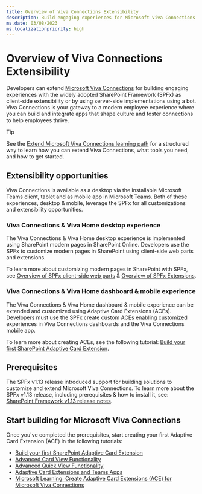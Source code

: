 ```yaml
---
title: Overview of Viva Connections Extensibility
description: Build engaging experiences for Microsoft Viva Connections with the SharePoint Framework.
ms.date: 03/08/2023
ms.localizationpriority: high
---
```

# Overview of Viva Connections Extensibility

Developers can extend [Microsoft Viva Connections](https://www.microsoft.com/microsoft-viva) for building engaging experiences with the widely adopted SharePoint Framework (SPFx) as client-side extensibility or by using server-side implementations using a bot. Viva Connections is your gateway to a modern employee experience where you can build and integrate apps that shape culture and foster connections to help employees thrive.

> [!TIP]
> See the [Extend Microsoft Viva Connections learning path](https://aka.ms/m365/dev/learn/connections) for a structured way to learn how you can extend Viva Connections, what tools you need, and how to get started.

## Extensibility opportunities

Viva Connections is available as a desktop via the installable Microsoft Teams client, tablet and as mobile app in Microsoft Teams. Both of these experiences, desktop & mobile, leverage the SPFx for all customizations and extensibility opportunities.

### Viva Connections & Viva Home desktop experience

The Viva Connections & Viva Home desktop experience is implemented using SharePoint modern pages in SharePoint Online. Developers use the SPFx to customize modern pages in SharePoint using client-side web parts and extensions.

To learn more about customizing modern pages in SharePoint with SPFx, see [Overview of SPFx client-side web parts](../web-parts/overview-client-side-web-parts.md) & [Overview of SPFx Extensions](../extensions/overview-extensions.md).

### Viva Connections & Viva Home dashboard & mobile experience

The Viva Connections & Viva Home dashboard & mobile experience can be extended and customized using Adaptive Card Extensions (ACEs). Developers must use the SPFx create custom ACEs enabling customized experiences in Viva Connections dashboards and the Viva Connections mobile app.

To learn more about creating ACEs, see the following tutorial: [Build your first SharePoint Adaptive Card Extension](get-started/build-first-sharepoint-adaptive-card-extension.md).

## Prerequisites

The SPFx v1.13 release introduced support for building solutions to customize and extend Microsoft Viva Connections. To learn more about the SPFx v1.13 release, including prerequisites & how to install it, see: [SharePoint Framework v1.13 release notes](../release-1.13.md).

## Start building for Microsoft Viva Connections

Once you've completed the prerequisites, start creating your first Adaptive Card Extension (ACE) in the following tutorials:

- [Build your first SharePoint Adaptive Card Extension](get-started/build-first-sharepoint-adaptive-card-extension.md)
- [Advanced Card View Functionality](get-started/advanced-card-view-functionality.md)
- [Advanced Quick View Functionality](get-started/advanced-quick-view-functionality.md)
- [Adaptive Card Extensions and Teams Apps](get-started/adaptive-card-extensions-and-teams.md)
- [Microsoft Learning: Create Adaptive Card Extensions (ACE) for Microsoft Viva Connections](/training/modules/sharepoint-spfx-adaptive-card-extension-card-types)
